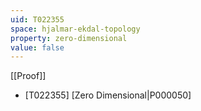 ```yaml
---
uid: T022355
space: hjalmar-ekdal-topology
property: zero-dimensional
value: false
---
```

[[Proof]]

* [T022355] [Zero Dimensional|P000050]

